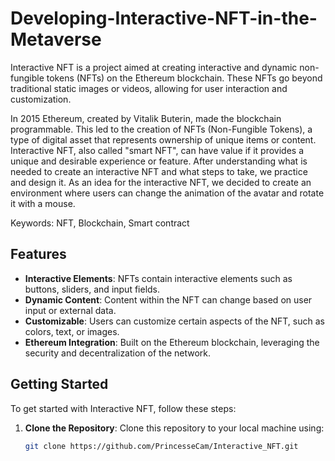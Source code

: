 # Developing-Interactive-NFT-in-the-Metaverse

Interactive NFT is a project aimed at creating interactive and dynamic non-fungible tokens (NFTs) on the Ethereum blockchain. These NFTs go beyond traditional static images or videos, allowing for user interaction and customization.

In 2015 Ethereum, created by Vitalik Buterin, made the blockchain programmable. This led to the creation of NFTs (Non-Fungible Tokens), a type of digital asset that represents ownership of unique items or content. Interactive NFT, also called "smart NFT", can have value if it provides a unique and desirable experience or feature. After understanding what is needed to create an interactive NFT and what steps to take, we practice and design it. As an idea for the interactive NFT, we decided to create an environment where users can change the animation of the avatar and rotate it with a mouse.

Keywords: NFT, Blockchain, Smart contract

## Features

- **Interactive Elements**: NFTs contain interactive elements such as buttons, sliders, and input fields.
- **Dynamic Content**: Content within the NFT can change based on user input or external data.
- **Customizable**: Users can customize certain aspects of the NFT, such as colors, text, or images.
- **Ethereum Integration**: Built on the Ethereum blockchain, leveraging the security and decentralization of the network.

## Getting Started

To get started with Interactive NFT, follow these steps:

1. **Clone the Repository**: Clone this repository to your local machine using:

   ```bash
   git clone https://github.com/PrincesseCam/Interactive_NFT.git
   ```

